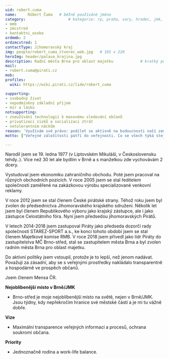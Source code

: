 ```yaml
---
uid: robert.cuma
name:     Róbert Čuma  	# běžně používáné jméno
category:                 	# kategorie: rp, praha, vary, hradec, jmk, senat
- mmb
- zmcstred
- kontaktni_osoba
ordmmb: 2
ordzmcstred: 1
contactType: Jihomoravský kraj
img: people/robert_cuma_ctverec_web.jpg   # 165 x 220
heroImg: header/palava_krajina.jpg
description: Radní města Brna pro oblast majetku          	# kratký popis, max 160 znaků
mail:
- robert.cuma@pirati.cz
mob:			  
profiles:             
  wiki: https://wiki.pirati.cz/lide/robert_cuma

supporting:
- svobodný život
- nepodmíněný základní příjem
- mír a lásku
notsupporting:
- zneužívání technologií k masovému sledování občanů
- privatizaci zisků a socializaci ztrát
- netolerantním náckům
reason: 'Využívám své právo: podílet se aktivně na budoucnosti naší země je určitě lepší, než nadávat u piva.'
motto: ["Veřejné záležitosti patří do veřejnosti. Co se všech týká stejnou měrou, měli by všichni řešit, nebo o tom přinejmenším vědět.", "Jan Amos Komenský"]

---
```


Narodil jsem se 19. ledna 1977 (v Liptovském Mikuláši, v Československu tehdy..). Více než 30 let ale bydlím v Brně a s manželkou zde vychovávám 2 dcery.

Vystudoval jsem ekonomiku zahraničního obchodu. Poté jsem pracoval na různých obchodních pozicích. V roce 2005 jsem se stal ředitelem společnosti zaměřené na zakázkovou výrobu specializované venkovní reklamy. 

V roce 2012 jsem se stal členem České pirátské strany. Téhož roku jsem byl zvolen do předsednictva Jihomoravského krajského sdružení. Několik let jsem byl členem Republikového výboru jako krajský zástupce, ale i jako zástupce Celostátního fóra. Nyní jsem předsedou jihomoravských Pirátů.

V letech 2014-2018 jsem zastupoval Piráty jako předseda dozorčí rady společnosti STAREZ-SPORT a.s., ke konci tohoto období jsem se stal členem Majetkové komise RMB. V roce 2018 jsem přivedl jako lídr Piráty do zastupitelstva MČ Brno-střed, stal se zastupitelem města Brna a byl zvolen radním města Brna pro oblast majetku.

Do aktivní politiky jsem vstoupil, protože je to lepší, než jenom nadávat. Považuji za zásadní, aby se s veřejnými prostředky nakládalo transparentně a hospodárně ve prospěch občanů. 

Jsem členem Mensa ČR.

**Nejoblíbenější místo v Brně/JMK**

- Brno-střed je moje nejoblíbenější místo na světě, nejen v Brně/JMK. Jsou týdny, kdy nepřekročím hranice své městské části a je mi tu vážně dobře.

**Vize**

- Maximální transparence veřejných informací a procesů, ochrana soukromí občana.

**Priority**

- Jednoznačně rodina a work-life balance.
